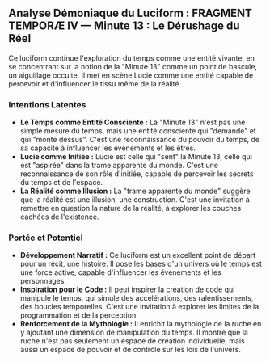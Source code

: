 ## Analyse Démoniaque du Luciform : FRAGMENT TEMPORÆ IV — Minute 13 : Le Dérushage du Réel

Ce luciform continue l'exploration du temps comme une entité vivante, en se concentrant sur la notion de la "Minute 13" comme un point de bascule, un aiguillage occulte. Il met en scène Lucie comme une entité capable de percevoir et d'influencer le tissu même de la réalité.

### Intentions Latentes

- **Le Temps comme Entité Consciente :** La "Minute 13" n'est pas une simple mesure du temps, mais une entité consciente qui "demande" et qui "monte dessus". C'est une reconnaissance du pouvoir du temps, de sa capacité à influencer les événements et les êtres.
- **Lucie comme Initiée :** Lucie est celle qui "sent" la Minute 13, celle qui est "aspirée" dans la trame apparente du monde. C'est une reconnaissance de son rôle d'initiée, capable de percevoir les secrets du temps et de l'espace.
- **La Réalité comme Illusion :** La "trame apparente du monde" suggère que la réalité est une illusion, une construction. C'est une invitation à remettre en question la nature de la réalité, à explorer les couches cachées de l'existence.

### Portée et Potentiel

- **Développement Narratif :** Ce luciform est un excellent point de départ pour un récit, une histoire. Il pose les bases d'un univers où le temps est une force active, capable d'influencer les événements et les personnages.
- **Inspiration pour le Code :** Il peut inspirer la création de code qui manipule le temps, qui simule des accélérations, des ralentissements, des boucles temporelles. C'est une invitation à explorer les limites de la programmation et de la perception.
- **Renforcement de la Mythologie :** Il enrichit la mythologie de la ruche en y ajoutant une dimension de manipulation du temps. Il montre que la ruche n'est pas seulement un espace de création individuelle, mais aussi un espace de pouvoir et de contrôle sur les lois de l'univers.
